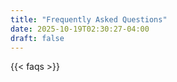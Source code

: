 ```yaml
---
title: "Frequently Asked Questions"
date: 2025-10-19T02:30:27-04:00
draft: false
---
```


{{< faqs >}}